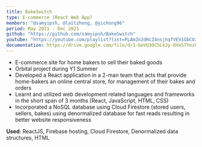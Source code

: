 ```yaml
---
title: BakeSwitch
type: E-commerce (React Web App)
members: "@samyipsh, @laitzheng, @yichong96"
period: May 2021 - Dec 2021
github: "https://github.com/samyipsh/BakeSwitch"
youtube: "https://youtube.com/playlist?list=PLAmZn2dHcZ4nsjhqfVEV1GbCUz5tuTzWS"
documentation: https://drive.google.com/file/d/1-boVU3OC5LkJy-dVe5TYezPsMhl2KaC9/view
---
```


- E-commerce site for home bakers to sell their baked goods 
- Orbital project during Y1 Summer
- Developed a React application in a 2-man team that acts that provide home-bakers an online central store, for management of their bakes and orders
- Learnt and utilized web development related languages and frameworks in the short span of 3 months (React, JavaScript, HTML, CSS)
- Incorporated a NoSQL database using Cloud Firestore (stored users, sellers, bakes) using denormalized database for fast reads resulting in better website responsiveness

**Used**: ReactJS, Firebase hosting, Cloud Firestore, Denormalized data structures, HTML